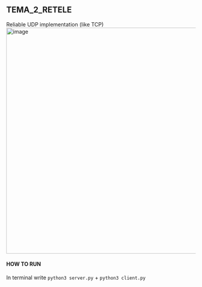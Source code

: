 ## TEMA_2_RETELE

Reliable UDP implementation (like TCP)
<img width="601" alt="image" src="https://user-images.githubusercontent.com/67867765/162915846-a07746f2-1381-42b9-ae55-82a7f19edd3e.png">

#### HOW TO RUN 

In terminal write `python3 server.py` + `python3 client.py`
